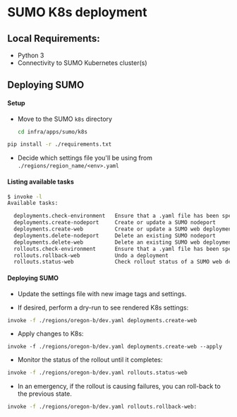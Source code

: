 # SUMO K8s deployment

## Local Requirements:

- Python 3
- Connectivity to SUMO Kubernetes cluster(s)

## Deploying SUMO

#### Setup

- Move to the SUMO `k8s` directory

  ```sh
  cd infra/apps/sumo/k8s
  ```

```sh
pip install -r ./requirements.txt
```

- Decide which settings file you'll be using from `./regions/region_name/<env>.yaml`

#### Listing available tasks

```sh
$ invoke -l
Available tasks:

  deployments.check-environment   Ensure that a .yaml file has been specified
  deployments.create-nodeport     Create or update a SUMO nodeport
  deployments.create-web          Create or update a SUMO web deployment
  deployments.delete-nodeport     Delete an existing SUMO nodeport
  deployments.delete-web          Delete an existing SUMO web deployment
  rollouts.check-environment      Ensure that a .yaml file has been specified
  rollouts.rollback-web           Undo a deployment
  rollouts.status-web             Check rollout status of a SUMO web deployment
```

#### Deploying SUMO

- Update the settings file with new image tags and settings.

- If desired, perform a dry-run to see rendered K8s settings:

```sh
invoke -f ./regions/oregon-b/dev.yaml deployments.create-web
```

- Apply changes to K8s:

```
invoke -f ./regions/oregon-b/dev.yaml deployments.create-web --apply
```

- Monitor the status of the rollout until it completes:

```sh
invoke -f ./regions/oregon-b/dev.yaml rollouts.status-web
```

- In an emergency, if the rollout is causing failures, you can roll-back to the previous state.

```sh
invoke -f ./regions/oregon-b/dev.yaml rollouts.rollback-web:
```

